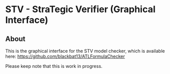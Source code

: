 # STV - StraTegic Verifier (Graphical Interface)

## About
This is the graphical interface for the STV model checker, which is available here: https://github.com/blackbat13/ATLFormulaChecker

Please keep note that this is work in progress.